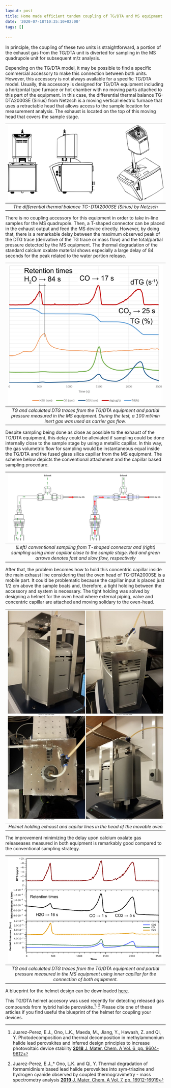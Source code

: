 ```yaml
---
layout: post
title: Home made efficient tandem coupling of TG/DTA and MS equipment
date: '2020-07-18T10:35:10+02:00'
tags: []

---
```


In principle, the coupling of these two units is straightforward, a portion of the exhaust gas from the TG/DTA unit is diverted for sampling in the MS quadrupole unit for subsequent m/z analysis. 

Depending on the TG/DTA model, it may be possible to find a specific commercial accessory to make this connection between both units. However, this accessory is not always available for a specific TG/DTA model. Usually, this accessory is designed for TG/DTA equipment including a horizontal type furnace or hot chamber with no moving parts attached to this part of the equipment. In this case, the  differential thermal balance TG-DTA2000SE (Sirius) from Netzsch is a moving vertical electric furnace that uses a retractable head that allows access to the sample location for measurement analysis. The exhaust is located on the top of this moving head that covers the sample stage.




| ![](/imgs/dibujo-sketch.png)  |
|:--:|
|*The differential thermal balance TG-DTA2000SE (Sirius) by Netzsch*|


There is no coupling accessory for this equipment in order to take in-line samples for the MS quadrupole. Then, a T-shaped connector can be placed in the exhaust output and feed the MS device directly. However, by doing that, there is a remarkable delay between the maximum observed peak of the DTG trace (derivative of the TG trace or mass flow) and the total/partial pressure detected by the MS equipment. The thermal degradation of the standard calcium oxalate material shows especially a large delay of 84 seconds for the peak related to the water portion release. 


  
| ![](/imgs/fig3-t-conn.png)  |
|:--:|
|*TG and calculated DTG traces from the TG/DTA equipment and partial pressure measured in the MS equipment. During the test, a 100 ml/min inert gas was used as carrier gas flow*.|

Despite sampling being done as close as possible to the exhaust of the TG/DTA equipment, this delay could be alleviated if sampling could be done internally close to the sample stage by using a metallic capillar. In this way, the gas volumetric flow for sampling would be instantaneous equal inside the TG/DTA and the fused glass silica capillar from the MS equipment. The scheme below depicts the conventional attachment and the capillar based sampling procedure.

| ![](/imgs/fig-t-conn-and-cap.png)  |
|:--:|
|*(Left) conventional sampling from T-shaped connector and (right) sampling using inner capillar close to the sample stage. Red and green arrows denotes fast and slow flow, respectively*|


After that, the problem becomes how to hold this concentric capillar inside the main exhaust line considering that the oven head of TG-DTA2000SE is a mobile part. It could  be problematic because the capillar input is placed just 1/2 cm above the sample boats and, therefore, a tight holding between the accessory and system is necessary. The tight holding was solved by designing a helmet for the oven head where external piping, valve and concentric capillar are attached and moving solidary to the oven-head.

| ![](/imgs/all_head.jpg)  |
|:--:|
|*Helmet holding exhaust and capilar lines in the head of the movable oven*|

The improvement minimizing the delay upon calcium oxalate gas releaseases measured in both equipment is remarkably good compared to the conventional sampling strategy.


| ![](/imgs/capillar-exhausts.png)  |
|:--:|
|*TG and calculated DTG traces from the TG/DTA equipment and partial pressure measured in the MS equipment using inner capillar for the connection of both equipment.*|



A blueprint for the helmet design can be downloaded [here](https://drive.google.com/file/d/18SOzcqqZtxMxWogb-pObQefj55eESCae/view?usp=sharing). 

This TG/DTA helmet accesory was used recently for detecting released gas compounds from hybrid halide perovskite.[^1]<sup>,</sup> [^2] Please cite one of these articles if you find useful the blueprint of the helmet for coupling your devices.



[^1]: Juarez-Perez, E.J., Ono, L.K., Maeda, M., Jiang, Y., Hawash, Z. and Qi, Y. 	Photodecomposition and thermal decomposition in methylammonium halide lead perovskites and inferred design principles to increase photovoltaic device stability 	[**2018** 	J. Mater. Chem. A Vol. 6, pp. 9604-9612](https://doi.org/10.1039/C8TA03501F)
  	

[^2]: Juarez-Perez, E.J.,* Ono, L.K. and Qi, Y. 	Thermal degradation of formamidinium based lead halide perovskites into sym-triazine and hydrogen cyanide observed by coupled thermogravimetry - mass spectrometry analysis 	[**2019** 	J. Mater. Chem. A Vol. 7, pp. 16912-16919](https://doi.org/10.1039/C9TA06058H)
 



















